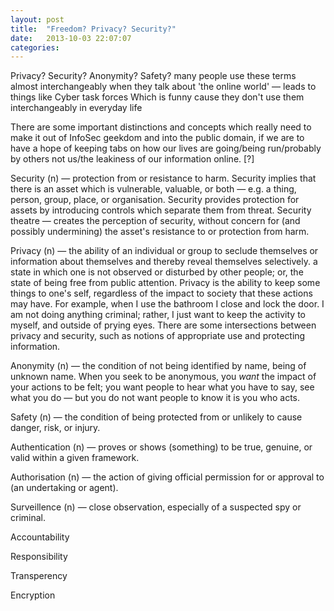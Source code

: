 ```yaml
---
layout: post
title:  "Freedom? Privacy? Security?"
date:   2013-10-03 22:07:07
categories:
---
```


Privacy? Security? Anonymity? Safety? many people use these terms almost interchangeably when they talk about 'the online world' — leads to things like Cyber task forces
Which is funny cause they don't use them interchangeably in everyday life

There are some important distinctions and concepts which really need to make it out of InfoSec geekdom and into the public domain, if we are to have a hope of keeping tabs on how our lives are going/being run/probably by others not us/the leakiness of our information online. [?]

Security (n) — protection from or resistance to harm. Security implies that there is an asset which is vulnerable, valuable, or both — e.g. a thing, person, group, place, or organisation. Security provides protection for assets by introducing controls which separate them from threat. 
Security theatre — creates the perception of security, without concern for (and possibly undermining) the asset's resistance to or protection from harm.

Privacy (n) — the ability of an individual or group to seclude themselves or information about themselves and thereby reveal themselves selectively. a state in which one is not observed or disturbed by other people; or, the state of being free from public attention. Privacy is the ability to keep some things to one's self, regardless of the impact to society that these actions may have. For example, when I use the bathroom I close and lock the door. I am not doing anything criminal; rather, I just want to keep the activity to myself, and outside of prying eyes. 
There are some intersections between privacy and security, such as notions of appropriate use and protecting information.

Anonymity (n) — the condition of not being identified by name, being of unknown name. When you seek to be anonymous, you *want*  the impact of your actions to be felt; you want people to hear what you have to say, see what you do — but you do not want people to know it is you who acts. 

Safety (n) — the condition of being protected from or unlikely to cause danger, risk, or injury.

Authentication (n) — proves or shows (something) to be true, genuine, or valid within a given framework.

Authorisation (n) — the action of giving official permission for or approval to (an undertaking or agent).

Surveillence (n) — close observation, especially of a suspected spy or criminal.

Accountability

Responsibility

Transperency

Encryption
